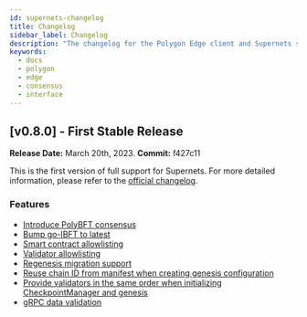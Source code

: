 ```yaml
---
id: supernets-changelog
title: Changelog
sidebar_label: Changelog
description: "The changelog for the Polygon Edge client and Supernets stack."
keywords:
  - docs
  - polygon
  - edge
  - consensus
  - interface
---
```


## [v0.8.0] - First Stable Release

**Release Date:** March 20th, 2023.
**Commit:** f427c11

This is the first version of full support for Supernets. For more detailed information, please refer to the [official changelog](https://github.com/0xPolygon/polygon-edge/releases/tag/v0.8.0).

### Features

- [Introduce PolyBFT consensus](/docs/supernets/design/consensus/polybft/overview.md)
- [Bump go-IBFT to latest](/docs/supernets/design/consensus/polybft/ibft.md)
- [Smart contract allowlisting](/docs/supernets/design/runtime/allowlist.md)
- [Validator allowlisting](/docs/supernets/design/consensus/validator/allowlisting.md)
- [Regenesis migration support](/docs/supernets/operate/ibft-to-polybft.md)
- [Reuse chain ID from manifest when creating genesis configuration](/docs/supernets/operate/local-supernet.md#4-create-chain-configuration-and-generate-a-genesis-file)
- [Provide validators in the same order when initializing CheckpointManager and genesis](/docs/supernets/operate/local-supernet.md#4-create-chain-configuration-and-generate-a-genesis-file)
- [gRPC data validation](/docs/supernets/design/grpc.md)
